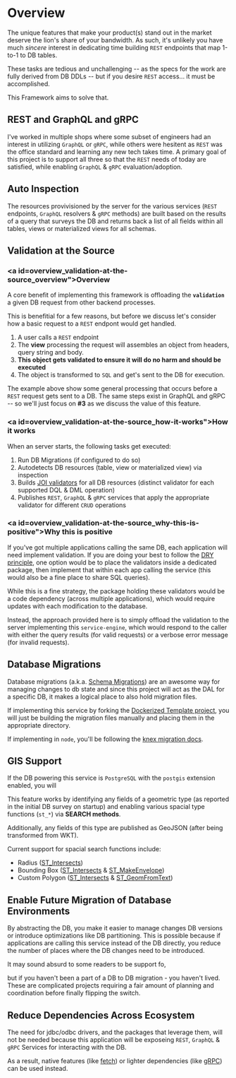 

# <a id="overview"></a>Overview

The unique features that make your product(s) stand out in the market deserve the lion's share of your bandwidth. As such, it's unlikely you have much _sincere_ interest in dedicating time building `REST` endpoints that map 1-to-1 to DB tables.

These tasks are tedious and unchallenging -- as the specs for the work are fully derived from DB DDLs -- but if you desire `REST` access... it must be accomplished.

This Framework aims to solve that.

## <a id="overview_rest-graphql-grpc"></a>REST **and** GraphQL **and** gRPC

I've worked in multiple shops where some subset of engineers had an interest in utilizing `GraphQL` or `gRPC`, while others were hesitent as `REST` was the office standard and learning any new tech takes time. A primary goal of this project is to support all three so that the `REST` needs of today are satisfied, while enabling `GraphQL` & `gRPC` evaluation/adoption.

## <a id="overview_auto-inspection"></a>Auto Inspection

The resources provivisioned by the server for the various services (`REST` endpoints, `GraphQL` resolvers & `gRPC` methods) are built based on the results of a query that surveys the DB and returns back a list of all fields within all tables, views or materialized views for all schemas.

## <a id="overview_validation-at-the-source"></a>Validation at the Source

### <a id=overview_validation-at-the-source_overview"></a>Overview
A core benefit of implementing this framework is offloading the **`validation`** a given DB request from other backend processes.

This is benefitial for a few reasons, but before we discuss let's consider how a basic request to a `REST` endpont would get handled.

1. A user calls a `REST` endpoint
2. The **view** processing the request will assembles an object from headers, query string and body.
3. **This object gets validated to ensure it will do no harm and should be executed**
4. The object is transformed to `SQL` and get's sent to the DB for execution.

The example above show some general processing that occurs before a `REST` request gets sent to a DB. The same steps exist in GraphQL and gRPC -- so we'll just focus on **#3** as we discuss the value of this feature.


### <a id=overview_validation-at-the-source_how-it-works"></a>How it works

When an server starts, the following tasks get executed:

1. Run DB Migrations (if configured to do so)
2. Autodetects DB resources  (table, view or materialized view) via inspection
3. Builds [JOI validators](https://joi.dev) for all DB resources (distinct validator for each supported DQL & DML operation)
4. Publishes `REST`, `GraphQL` & `gRPC` services that apply the appropriate validator for different `CRUD` operations

### <a id=overview_validation-at-the-source_why-this-is-positive"></a>Why this is positive


If you've got multiple applications calling the same DB, each application will need implement validation. If you are doing your best to follow the [DRY principle](https://en.wikipedia.org/wiki/Don%27t_repeat_yourself), one option would be to place the validators inside a dedicated package, then implement that within each app calling the service (this would also be a fine place to share SQL queries).

While this is a fine strategy, the package holding these validators would be a code dependency (across multiple applications), which would require updates with each modification to the database.

Instead, the approach provided here is to simply offload the validation to the server implementing this `service-engine`, which would respond to the caller with either the query results (for valid requests) or a verbose error message (for invalid requests).

## <a id="overview_database-migrations"></a>Database Migrations

Database migrations (a.k.a. [Schema Migrations](https://en.wikipedia.org/wiki/Schema_migration)) are an awesome way for managing changes to db state and since this project will act as the DAL for a specific DB, it makes a logical place to also hold migration files.

If implementing this service by forking the [Dockerized Template project](https://github.com/sudowing/service-engine-template), you will just be building the migration files manually and placing them in the appropriate directory.

If implementing in `node`, you'll be following the [knex migration docs](http://knexjs.org/#Migrations).

## <a id="overview_gis-support"></a>GIS Support

If the DB powering this service is `PostgreSQL` with the `postgis` extension enabled, you will 

This feature works by identifying any fields of a geometric type (as reported in the initial DB survey on startup) and enabling various spacial type functions (`st_*`) via **SEARCH methods**.

Additionally, any fields of this type are published as GeoJSON (after being transformed from WKT).

Current support for spacial search functions include:
- Radius ([ST_Intersects](https://postgis.net/docs/ST_Intersects.html))
- Bounding Box ([ST_Intersects](https://postgis.net/docs/ST_Intersects.html) & [ST_MakeEnvelope](http://www.postgis.net/docs/ST_MakeEnvelope.html))
- Custom Polygon ([ST_Intersects](https://postgis.net/docs/ST_Intersects.html) & [ST_GeomFromText](http://www.postgis.net/docs/ST_GeomFromText.html))

## <a id="overview_enable-future-migration-of-database-environments"></a>Enable Future Migration of Database Environments

By abstracting the DB, you make it easier to manage changes DB versions or introduce optimizations like DB partitioning. This is possible because if applications are calling this service instead of the DB directly, you reduce the number of places where the DB changes need to be introduced.

It may sound absurd to some readers to be 
support fo, 

but if you haven't been a part of a DB to DB migration - you haven't lived. These are complicated projects requiring a fair amount of planning and coordination before finally flipping the switch.

## <a id="overview_reduce-dependencies-across-ecosystem"></a>Reduce Dependencies Across Ecosystem

The need for jdbc/odbc drivers, and the packages that leverage them, will not be needed because this application will be exposeing 
`REST`, `GraphQL` & `gRPC` Services for interacting with the DB.

As a result, native features (like [fetch](https://developer.mozilla.org/en-US/docs/Web/API/Fetch_API)) or lighter dependencies (like [gRPC](https://www.npmjs.com/package/@grpc/grpc-js)) can be used instead.

